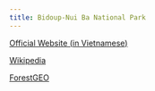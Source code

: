 ```yaml
---
title: Bidoup-Nui Ba National Park
---
```


[Official Website (in Vietnamese)](http://bidoupnuiba.gov.vn/)

[Wikipedia](https://en.wikipedia.org/wiki/Bidoup_N%C3%BAi_B%C3%A0_National_Park)

[ForestGEO](https://forestgeo.si.edu/sites/vietnam/bidoup)